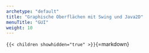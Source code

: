 ```yaml
---
archetype: "default"
title: "Graphische Oberflächen mit Swing und Java2D"
menuTitle: "GUI"
weight: 10
---
```



`{{< children showhidden="true" >}}`{=markdown}
